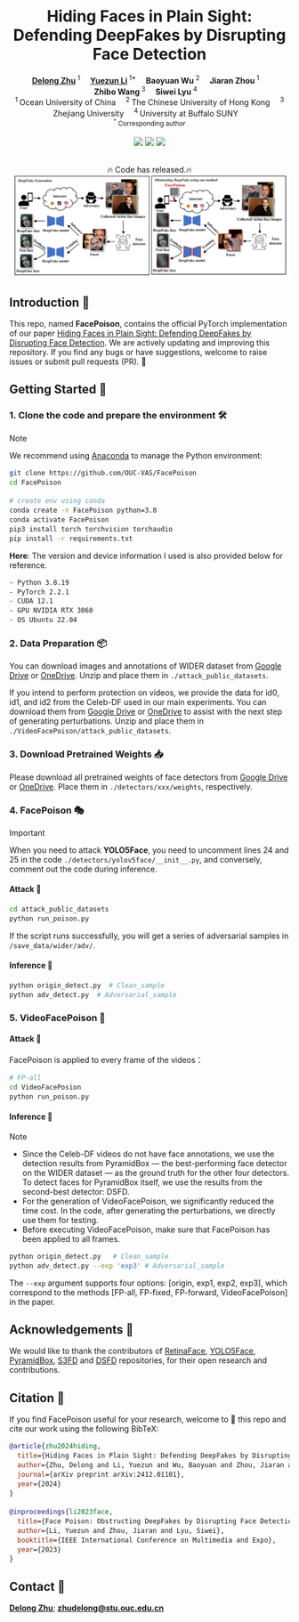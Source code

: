 <h1 align="center">Hiding Faces in Plain Sight: Defending DeepFakes by Disrupting Face Detection</h1>

<div align='center'>
    <a href='https://delong-zhu.github.io/' target='_blank'><strong>Delong Zhu</strong></a><sup> 1</sup>&emsp;
    <a href='https://yuezunli.github.io/' target='_blank'><strong>Yuezun Li</strong></a><sup> 1*</sup>&emsp;
    <a target='_blank'><strong>Baoyuan Wu</strong></a><sup> 2</sup>&emsp;
    <a target='_blank'><strong>Jiaran Zhou</strong></a><sup> 1</sup>&emsp;

</div>

<div align='center'>
    <a target='_blank'><strong>Zhibo Wang</strong></a><sup> 3</sup>&emsp;
    <a target='_blank'><strong>Siwei Lyu</strong></a><sup> 4</sup>&emsp;
</div>

<div align='center'>
    <sup>1 </sup>Ocean University of China&emsp; <sup>2 </sup>The Chinese University of Hong Kong&emsp; <sup>3 </sup>Zhejiang University&emsp; <sup>4 </sup>University at Buffalo SUNY&emsp;
</div>
<div align='center'>
    <small><sup>*</sup> Corresponding author</small>
</div>
<br>

<div align="center">
  <!-- <a href='LICENSE'><img src='https://img.shields.io/badge/license-MIT-yellow'></a> -->
  <a href='https://arxiv.org/pdf/2412.01101'><img src='https://img.shields.io/badge/arXiv-FacePoison-red'></a>
  <a href='https://img.shields.io/badge/Python-3.8.19-green'><img src='https://img.shields.io/badge/Python-3.8.19-green'></a>
  <a href='https://img.shields.io/badge/PyTorch-2.2.1-green'><img src='https://img.shields.io/badge/PyTorch-2.2.1-blue'></a>
  <!--<a href="https://github.com/KwaiVGI/LivePortrait"><img src="https://img.shields.io/github/stars/KwaiVGI/LivePortrait"></a> -->
  <br>

</div>
<br>


<p align="center">
  🔥 Code has released.🔥
  <img src="./figures/overview.png" alt="showcase">
  <br>

</p>

## Introduction 📖
This repo, named **FacePoison**, contains the official PyTorch implementation of our paper [Hiding Faces in Plain Sight: Defending DeepFakes by Disrupting Face Detection](https://arxiv.org/pdf/2412.01101).
We are actively updating and improving this repository. If you find any bugs or have suggestions, welcome to raise issues or submit pull requests (PR). 💖

## Getting Started 🏁
### 1. Clone the code and prepare the environment 🛠️

> [!Note]
> We recommend using [Anaconda](https://www.anaconda.com/) to manage the Python environment:

```bash
git clone https://github.com/OUC-VAS/FacePoison
cd FacePoison

# create env using conda
conda create -n FacePoison python=3.8
conda activate FacePoison
pip3 install torch torchvision torchaudio
pip install -r requirements.txt
```

**Here**:  The version and device information I used is also provided below for reference.
```bash
- Python 3.8.19
- PyTorch 2.2.1
- CUDA 12.1
- GPU NVIDIA RTX 3060
- OS Ubuntu 22.04
```

### 2. Data Preparation 📦

You can download images and annotations of WIDER dataset from [Google Drive](https://drive.google.com/file/d/1wnuwBPZd0wfg8M1n1KupRnUxMiXlZ1rD/view?usp=drive_link) or [OneDrive](hhttps://stuouceducn-my.sharepoint.com/:u:/g/personal/zhudelong_stu_ouc_edu_cn/ESgiYGjMMGZBsNbWrgCfRWYBXxHybd2TvMdmQjj2dIlqpw). Unzip and place them in `./attack_public_datasets`.

If you intend to perform protection on videos, we provide the data for id0, id1, and id2 from the Celeb-DF used in our main experiments. You can download them from [Google Drive](https://drive.google.com/file/d/1jQQPtuTOF_6v1-97MIWTj_pnm8gVFgMo/view?usp=sharing) or [OneDrive](https://stuouceducn-my.sharepoint.com/:u:/g/personal/zhudelong_stu_ouc_edu_cn/EQcGToFTh6pAsO7SrBJk6G0Bm9hgg5nDlXqcEICfjZUuXw?e=YIHeHW) to assist with the next step of generating perturbations. Unzip and place them in `./VideoFacePoison/attack_public_datasets`.

### 3. Download Pretrained Weights 📥

Please download all pretrained weights of face detectors from [Google Drive](https://drive.google.com/file/d/1SDcrALa6Dp9OTCUNckToyr8BsncZktM6/view?usp=sharing) or [OneDrive](https://stuouceducn-my.sharepoint.com/:u:/g/personal/zhudelong_stu_ouc_edu_cn/EZzuihap0hhFi-DeLaogK3YBoux9cORzaKuHkZEeKJUfbg?e=nfEOF3). Place them in `./detectors/xxx/weights`, respectively.

### 4. FacePoison 🎭
> [!IMPORTANT]
> When you need to attack **YOLO5Face**, you need to uncomment lines 24 and 25 in the code `./detectors/yolov5face/__init__.py`, and conversely, comment out the code during inference.

#### Attack 💉

```bash
cd attack_public_datasets
python run_poison.py
```
If the script runs successfully, you will get a series of adversarial samples in `/save_data/wider/adv/`.
#### Inference 🔎
```bash
python origin_detect.py  # Clean_sample
python adv_detect.py  # Adversarial_sample
```

### 5. VideoFacePoison 👾

#### Attack 💉

FacePoison is applied to every frame of the videos：
```bash
# FP-all
cd VideoFacePosion
python run_poison.py
```
#### Inference 🔎

> [!Note]
> - Since the Celeb-DF videos do not have face annotations, we use the detection results from PyramidBox — the best-performing face detector on the WIDER dataset — as the ground truth for the other four detectors. To detect faces for PyramidBox itself, we use the results from the second-best detector: DSFD.
> - For the generation of VideoFacePoison, we significantly reduced the time cost. In the code, after generating the perturbations, we directly use them for testing.
> - Before executing VideoFacePoison, make sure that FacePoison has been applied to all frames.

```bash
python origin_detect.py   # Clean_sample
python adv_detect.py --exp 'exp3' # Adversarial_sample
```
The `--exp` argument supports four options: [origin, exp1, exp2, exp3], which correspond to the methods [FP-all, FP-fixed, FP-forward, VideoFacePoison] in the paper.

## Acknowledgements 💐
We would like to thank the contributors of [RetinaFace](https://github.com/biubug6/Pytorch_Retinaface), [YOLO5Face](https://github.com/deepcam-cn/yolov5-face), [PyramidBox](https://github.com/cs-giung/face-detection-pytorch), [S3FD](https://github.com/cs-giung/face-detection-pytorch) and [DSFD](https://github.com/cs-giung/face-detection-pytorch) repositories, for their open research and contributions.

## Citation 💖
If you find FacePoison useful for your research, welcome to 🌟 this repo and cite our work using the following BibTeX:
```bibtex
@article{zhu2024hiding,
  title={Hiding Faces in Plain Sight: Defending DeepFakes by Disrupting Face Detection},
  author={Zhu, Delong and Li, Yuezun and Wu, Baoyuan and Zhou, Jiaran and Wang, Zhibo and Lyu, Siwei},
  journal={arXiv preprint arXiv:2412.01101},
  year={2024}
}

@inproceedings{li2023face,
  title={Face Poison: Obstructing DeepFakes by Disrupting Face Detection},
  author={Li, Yuezun and Zhou, Jiaran and Lyu, Siwei},
  booktitle={IEEE International Conference on Multimedia and Expo},
  year={2023}
}
```
## Contact 📧
[**Delong Zhu**](https://scholar.google.com.hk/citations?user=UNd2St8AAAAJ&hl=zh-CN); **zhudelong@stu.ouc.edu.cn**

